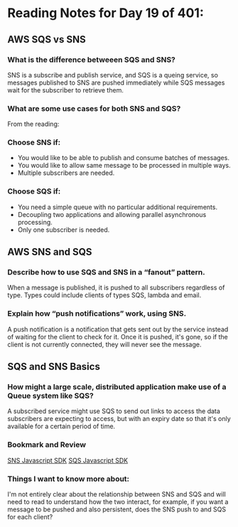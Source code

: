 # Reading Notes for Day 19 of 401:

## AWS SQS vs SNS

### What is the difference betweeen SQS and SNS?

SNS is a subscribe and publish service, and SQS is a queing service, so messages published to SNS are pushed immediately while SQS messages wait for the subscriber to retrieve them. 

### What are some use cases for both SNS and SQS?

From the reading:

### Choose SNS if:

- You would like to be able to publish and consume batches of messages.
- You would like to allow same message to be processed in multiple ways.
- Multiple subscribers are needed.

### Choose SQS if:

- You need a simple queue with no particular additional requirements.
- Decoupling two applications and allowing parallel asynchronous processing.
- Only one subscriber is needed.


## AWS SNS and SQS


### Describe how to use SQS and SNS in a “fanout” pattern.
When a message is published, it is pushed to all subscribers regardless of type. Types could include clients of types SQS, lambda and email.

### Explain how “push notifications” work, using SNS.
A push notification is a notification that gets sent out by the service instead of waiting for the client to check for it. Once it is pushed, it's gone, so if the client is not currently connected, they will never see the message. 


## SQS and SNS Basics

### How might a large scale, distributed application make use of a Queue system like SQS?

A subscribed service might use SQS to send out links to access the data subscribers are expecting to access, but with an expiry date so that it's only available for a certain period of time. 

### Bookmark and Review

[SNS Javascript SDK](https://docs.aws.amazon.com/AWSJavaScriptSDK/latest/AWS/SNS.html)
[SQS Javascript SDK](https://docs.aws.amazon.com/AWSJavaScriptSDK/latest/AWS/SQS.html)

### Things I want to know more about:

I'm not entirely clear about the relationship between SNS and SQS and will need to read to understand how the two interact, for example, if you want a message to be pushed and also persistent, does the SNS push to and SQS for each client?
